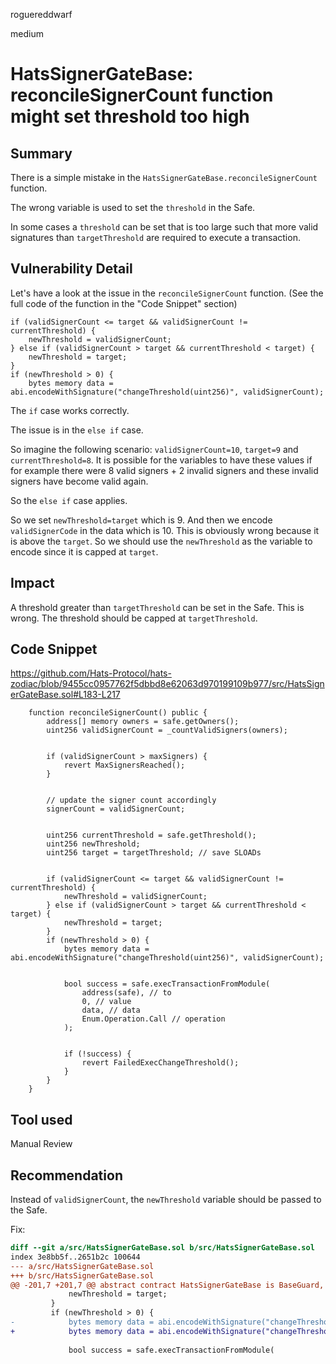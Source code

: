 roguereddwarf

medium

# HatsSignerGateBase: reconcileSignerCount function might set threshold too high

## Summary
There is a simple mistake in the `HatsSignerGateBase.reconcileSignerCount` function.

The wrong variable is used to set the `threshold` in the Safe.

In some cases a `threshold` can be set that is too large such that more valid signatures than `targetThreshold` are required to execute a transaction.

## Vulnerability Detail
Let's have a look at the issue in the `reconcileSignerCount` function.
(See the full code of the function in the "Code Snippet" section)

```solidity
if (validSignerCount <= target && validSignerCount != currentThreshold) {
    newThreshold = validSignerCount;
} else if (validSignerCount > target && currentThreshold < target) {
    newThreshold = target;
}
if (newThreshold > 0) {
    bytes memory data = abi.encodeWithSignature("changeThreshold(uint256)", validSignerCount);
```

The `if` case works correctly.

The issue is in the `else if` case.

So imagine the following scenario:
`validSignerCount=10`, `target=9` and `currentThreshold=8`.
It is possible for the variables to have these values if for example there were 8 valid signers + 2 invalid signers and these invalid signers have become valid again. 

So the `else if` case applies.

So we set `newThreshold=target` which is 9. And then we encode `validSignerCode` in the data which is 10. This is obviously wrong because it is above the `target`. So we should use the `newThreshold` as the variable to encode since it is capped at `target`.

## Impact
A threshold greater than `targetThreshold` can be set in the Safe.
This is wrong. The threshold should be capped at `targetThreshold`.

## Code Snippet
https://github.com/Hats-Protocol/hats-zodiac/blob/9455cc0957762f5dbbd8e62063d970199109b977/src/HatsSignerGateBase.sol#L183-L217
```solidity
    function reconcileSignerCount() public {
        address[] memory owners = safe.getOwners();
        uint256 validSignerCount = _countValidSigners(owners);


        if (validSignerCount > maxSigners) {
            revert MaxSignersReached();
        }


        // update the signer count accordingly
        signerCount = validSignerCount;


        uint256 currentThreshold = safe.getThreshold();
        uint256 newThreshold;
        uint256 target = targetThreshold; // save SLOADs


        if (validSignerCount <= target && validSignerCount != currentThreshold) {
            newThreshold = validSignerCount;
        } else if (validSignerCount > target && currentThreshold < target) {
            newThreshold = target;
        }
        if (newThreshold > 0) {
            bytes memory data = abi.encodeWithSignature("changeThreshold(uint256)", validSignerCount);


            bool success = safe.execTransactionFromModule(
                address(safe), // to
                0, // value
                data, // data
                Enum.Operation.Call // operation
            );


            if (!success) {
                revert FailedExecChangeThreshold();
            }
        }
    }
```

## Tool used
Manual Review

## Recommendation
Instead of `validSignerCount`, the `newThreshold` variable should be passed to the Safe.

Fix:
```diff
diff --git a/src/HatsSignerGateBase.sol b/src/HatsSignerGateBase.sol
index 3e8bb5f..2651b2c 100644
--- a/src/HatsSignerGateBase.sol
+++ b/src/HatsSignerGateBase.sol
@@ -201,7 +201,7 @@ abstract contract HatsSignerGateBase is BaseGuard, SignatureDecoder, HatsOwnedIn
             newThreshold = target;
         }
         if (newThreshold > 0) {
-            bytes memory data = abi.encodeWithSignature("changeThreshold(uint256)", validSignerCount);
+            bytes memory data = abi.encodeWithSignature("changeThreshold(uint256)", newThreshold);
 
             bool success = safe.execTransactionFromModule(
```